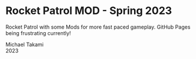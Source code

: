 # Rocket Patrol MOD - Spring 2023
Rocket Patrol with some Mods for more fast paced gameplay.
GitHub Pages being frustrating currently!

Michael Takami<br>
2023
